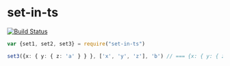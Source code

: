 # set-in-ts

[![Build Status](https://travis-ci.org/tp/set-in-ts.svg?branch=master)](https://travis-ci.org/tp/set-in-ts)

```ts
var {set1, set2, set3} = require("set-in-ts")

set3({x: { y: { z: 'a' } } }, ['x', 'y', 'z'], 'b') // === {x: { y: { z: 'b' } } }
```
